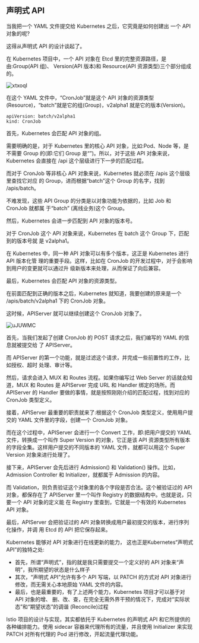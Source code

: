 ## 声明式 API

当我把一个 YAML 文件提交给 Kubernetes 之后，它究竟是如何创建出 一个 API 对象的呢?

这得从声明式 API 的设计谈起了。

在 Kubernetes 项目中，一个 API 对象在 Etcd 里的完整资源路径，是由:Group(API 组)、 Version(API 版本)和 Resource(API 资源类型)三个部分组成的。

![xtxoqI](https://cdn.jsdelivr.net/gh/guangzhengli/ImgURL@master/uPic/xtxoqI.png)

在这个 YAML 文件中，“CronJob”就是这个 API 对象的资源类型 (Resource)，“batch”就是它的组(Group)，v2alpha1 就是它的版本(Version)。

```
apiVersion: batch/v2alpha1
kind: CronJob
```

首先，Kubernetes 会匹配 API 对象的组。

需要明确的是，对于 Kubernetes 里的核心 API 对象，比如:Pod、Node 等，是不需要 Group 的(即:它们 Group 是“”)。所以，对于这些 API 对象来说，Kubernetes 会直接在 /api 这个层级进行下一步的匹配过程。

而对于 CronJob 等非核心 API 对象来说，Kubernetes 就必须在 /apis 这个层级里查找它对应 的 Group，进而根据“batch”这个 Group 的名字，找到 /apis/batch。

不难发现，这些 API Group 的分类是以对象功能为依据的，比如 Job 和 CronJob 就都属 于“batch” (离线业务)这个 Group。

然后，Kubernetes 会进一步匹配到 API 对象的版本号。

对于 CronJob 这个 API 对象来说，Kubernetes 在 batch 这个 Group 下，匹配到的版本号就 是 v2alpha1。

在 Kubernetes 中，同一种 API 对象可以有多个版本，这正是 Kubernetes 进行 API 版本化管 理的重要手段。这样，比如在 CronJob 的开发过程中，对于会影响到用户的变更就可以通过升 级新版本来处理，从而保证了向后兼容。

最后，Kubernetes 会匹配 API 对象的资源类型。

在前面匹配到正确的版本之后，Kubernetes 就知道，我要创建的原来是一个 /apis/batch/v2alpha1 下的 CronJob 对象。

这时候，APIServer 就可以继续创建这个 CronJob 对象了。

![uJUWMC](https://cdn.jsdelivr.net/gh/guangzhengli/ImgURL@master/uPic/uJUWMC.png) 

首先，当我们发起了创建 CronJob 的 POST 请求之后，我们编写的 YAML 的信息就被提交给 了 APIServer。

而 APIServer 的第一个功能，就是过滤这个请求，并完成一些前置性的工作，比如授权、超时 处理、审计等。

然后，请求会进入 MUX 和 Routes 流程。如果你编写过 Web Server 的话就会知道，MUX 和 Routes 是 APIServer 完成 URL 和 Handler 绑定的场所。而 APIServer 的 Handler 要做的事情，就是按照刚刚介绍的匹配过程，找到对应的 CronJob 类型定义。

接着，APIServer 最重要的职责就来了:根据这个 CronJob 类型定义，使用用户提交的 YAML 文件里的字段，创建一个 CronJob 对象。

而在这个过程中，APIServer 会进行一个 Convert 工作，即:把用户提交的 YAML 文件，转换成一个叫作 Super Version 的对象，它正是该 API 资源类型所有版本的字段全集。这样用户提交的不同版本的 YAML 文件，就都可以用这个 Super Version 对象来进行处理了。

接下来，APIServer 会先后进行 Admission() 和 Validation() 操作。比如，Admission Controller 和 Initializer，就都属于 Admission 的内容。

而 Validation，则负责验证这个对象里的各个字段是否合法。这个被验证过的 API 对象，都保存在了 APIServer 里一个叫作 Registry 的数据结构中。也就是说，只要一个 API 对象的定义能 在 Registry 里查到，它就是一个有效的 Kubernetes API 对象。

最后，APIServer 会把验证过的 API 对象转换成用户最初提交的版本，进行序列化操作，并调 用 Etcd 的 API 把它保存起来。



Kubernetes 能够对 API 对象进行在线更新的能力， 这也正是Kubernetes“声明式 API”的独特之处:

* 首先，所谓“声明式”，指的就是我只需要提交一个定义好的 API 对象来“声明”，我所期望的状态是什么样子
* 其次，“声明式 API”允许有多个 API 写端，以 PATCH 的方式对 API 对象进行修改，而无需关心本地原始 YAML 文件的内容。
* 最后，也是最重要的，有了上述两个能力，Kubernetes 项目才可以基于对 API 对象的增、 删、改、查，在完全无需外界干预的情况下，完成对“实际状态”和“期望状态”的调谐 (Reconcile)过程

Istio 项目的设计与实现，其实都依托于 Kubernetes 的声明式 API 和它所提供的各种编排能力。使用 sidecar 容器来代理所有的流量，并且使用 Initializer 来实现 PATCH 对所有代理的 Pod 进行修改，开起流量代理功能。